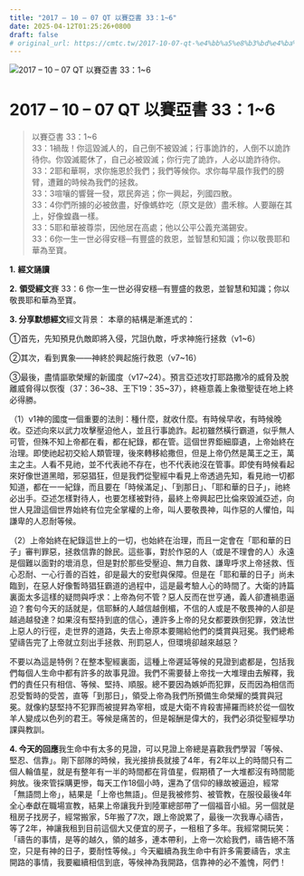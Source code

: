 ```yaml
---
title: "2017 – 10 – 07 QT 以賽亞書 33：1~6"
date: 2025-04-12T01:25:26+0800
draft: false
# original_url: https://cmtc.tw/2017-10-07-qt-%e4%bb%a5%e8%b3%bd%e4%ba%9e%e6%9b%b8-33%ef%bc%9a16
---
```


![2017 – 10 – 07 QT 以賽亞書 33：1\~6](/images/qt.jpg   "2017 – 10 – 07 QT 以賽亞書 33：1\~6")

# 2017 – 10 – 07 QT 以賽亞書 33：1\~6

> 以賽亞書 33：1\~6  
> 33：1禍哉！你這毀滅人的，自己倒不被毀滅；行事詭詐的，人倒不以詭詐待你。你毀滅罷休了，自己必被毀滅；你行完了詭詐，人必以詭詐待你。  
> 33：2耶和華啊，求你施恩於我們；我們等候你。求你每早晨作我們的膀臂，遭難的時候為我們的拯救。  
> 33：3喧嚷的響聲一發，眾民奔逃；你一興起，列國四散。  
> 33：4你們所擄的必被斂盡，好像螞蚱吃（原文是斂）盡禾稼。人要蹦在其上，好像蝗蟲一樣。  
> 33：5耶和華被尊崇，因他居在高處；他以公平公義充滿錫安。  
> 33：6你一生一世必得安穩─有豐盛的救恩，並智慧和知識；你以敬畏耶和華為至寶。

**1.** **經文誦讀**

**2.** **領受經文**賽 33：6 你一生一世必得安穩─有豐盛的救恩，並智慧和知識；你以敬畏耶和華為至寶。

**3. 分享默想經文**經文背景： 本章的結構是漸進式的：

①首先，先知預見仇敵即將入侵，咒詛仇敵，呼求神施行拯救（v1\~6）

②其次，看到異象——神終於興起施行救恩（v7\~16）

③最後，盡情謳歌榮耀的新國度（v17\~24）。預言亞述攻打耶路撒冷的威脅及脫離威脅得以恢復（37：36\~38、王下19：35\~37），終極意義上象徵聖徒在地上終必得勝。

（1）v1神的國度一個重要的法則：種什麼，就收什麼。有時候早收，有時候晚收。亞述向來以武力攻擊壓迫他人，並且行事詭詐。起初雖然橫行霸道，似乎無人可管，但殊不知上帝都在看，都在紀錄，都在管。這個世界鉅細靡遺，上帝始終在治理。即使祂起初交給人類管理，後來轉移給撒但，但是上帝仍然是萬王之王，萬主之主。人看不見祂，並不代表祂不存在，也不代表祂沒在管事。即使有時候看起來好像世道黑暗，邪惡猖狂，但是我們從聖經中看見上帝透過先知，看見祂一切都知道，都在一一紀錄，而且要在「時候滿足」、「到那日」、「耶和華的日子」，祂終必出手。亞述怎樣對待人，也要怎樣被對待，最終上帝興起巴比倫來毀滅亞述，向世人見證這個世界始終有位完全掌權的上帝，叫人要敬畏神，叫作惡的人懼怕，叫謙卑的人忍耐等候。

（2）上帝始終在紀錄這世上的一切，也始終在治理，而且一定會在「耶和華的日子」審判罪惡，拯救信靠的餘民。這些事，對於作惡的人（或是不理會的人）永遠是個難以面對的壞消息，但是對於那些受壓迫、無力自救、謙卑呼求上帝拯救、恆心忍耐、一心行善的百姓，卻是最大的安慰與保障。但是在「耶和華的日子」尚未臨到，在惡人好像暫時猖狂霸道的過程中，這是最考驗人心的時間了。大衛的詩篇裏面太多這樣的疑問與呼求：上帝為何不管？惡人反而在世亨通，義人卻遭禍患逼迫？套句今天的話就是，信耶穌的人越信越倒楣，不信的人或是不敬畏神的人卻是越過越發達？如果沒有堅持到底的信心，連許多上帝的兒女都要跌倒犯罪，效法世上惡人的行徑，走世界的道路，失去上帝原本要賜給他們的獎賞與冠冕。我們總希望禱告完了上帝就立刻出手拯救、刑罰惡人，但環境卻越來越惡？

不要以為這是特例？在整本聖經裏面，這種上帝遲延等候的見證到處都是，包括我們每個人生命中都有許多的故事見證。我們不需要替上帝找一大堆理由去解釋，我們的責任只有相信、等候、堅持、順服。總不要因為嫉妒而犯罪，反而因為相信而忍受暫時的受苦，直等「到那日」，領受上帝為我們所預備生命榮耀的獎賞與冠冕。就像約瑟堅持不犯罪而被提昇為宰相，或是大衛不肯殺害掃羅而終於從一個牧羊人變成以色列的君王。等候是痛苦的，但是報酬是偉大的，我們必須從聖經學功課與教訓。

**4. 今天的回應**我生命中有太多的見證，可以見證上帝總是喜歡我們學習「等候、堅忍、信靠」。剛下部隊的時候，我光接排長就接了4年，有2年以上的時間只有二個人輪值星，就是有整年有一半的時間都在背值星，假期積了一大堆都沒有時間能夠放。後來管採購更慘，每天工作18個小時，還為了信仰的緣故被逼迫，經常「無語問上帝」，結果是「上帝也無語」。但是我被修剪、被管教，在服役最後4年全心奉獻在職場宣教，結果上帝讓我升到陸軍總部帶了一個福音小組。另一個就是租房子找房子，經常搬家，5年搬了7次，跟上帝說累了，最後一次我專心禱告，等了2年，神讓我租到目前這個大又便宜的房子，一租租了多年。我經常開玩笑：「禱告的事情，是等的越久，領的越多，連本帶利，上帝一次給我們，禱告絕不落空，只是有神的日子，要耐性等候。」今天繼續為我生命中有許多需要禱告，求主開路的事情，我要繼續相信到底，等候神為我開路，信靠神的必不羞愧，阿們！